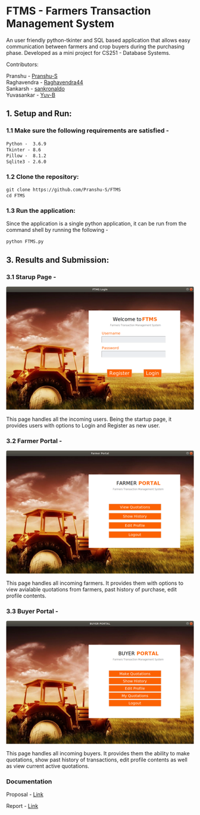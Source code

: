 # FTMS - Farmers Transaction Management System

An user friendly python-tkinter and SQL based application that allows easy communication between farmers and crop
buyers during the purchasing phase. Developed as a mini project for CS251 - Database Systems.

Contributors:    

Pranshu - [Pranshu-S](https://github.com/Pranshu-S)   
Raghavendra  - [Raghavendra44](https://github.com/Raghavendra44)   
Sankarsh - [sankronaldo](https://github.com/sankronaldo)   
Yuvasankar - [Yuv-B](https://github.com/Yuv-B)     


## 1. Setup and Run:   

### 1.1 Make sure the following requirements are satisfied - 

    Python -  3.6.9  
    Tkinter - 8.6
    Pillow -  8.1.2
    Sqlite3 - 2.6.0

### 1.2 Clone the repository:

```
git clone https://github.com/Pranshu-S/FTMS
cd FTMS
```

### 1.3 Run the application:

Since the application is a single python application, it can be run from the command shell by running the following - 
```
python FTMS.py
```

## 3. Results and Submission:

### 3.1 Starup Page -    
![Startup Page](Screenshots/Login.png)

This page handles all the incoming users. Being the startup page, it provides users with options to Login and Register as new user.

### 3.2 Farmer Portal - 
![Farmer Portal](Screenshots/Farmer_Portal.png)

This page handles all incoming farmers. It provides them with options to view avialable quotations from farmers, past history of purchase, edit profile contents.

### 3.3 Buyer Portal - 
![Buyer Portal](Screenshots/Buyer_Portal.png)

This page handles all incoming buyers. It provides them the ability to make quotations, show past history of transactions, edit profile contents as well as view current active quotations.

### Documentation

Proposal - [Link](https://github.com/Pranshu-S/FTMS/blob/main/Proposal/Proposal.pdf)    

Report - [Link](https://github.com/Pranshu-S/FTMS/blob/main/Report/FinalReport.pdf)




